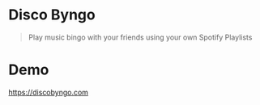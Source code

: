 # Disco Byngo
> Play music bingo with your friends using your own Spotify Playlists

# Demo
https://discobyngo.com
